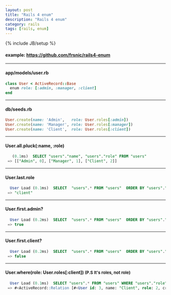 ```yaml
---
layout: post
title: "Rails 4 enum"
description: "Rails 4 enum"
category: rails
tags: [rails, enum]
---
```

{% include JB/setup %}

#### example: <https://github.com/frsnic/rails4-enum>
***
#### app/models/user.rb
```ruby
class User < ActiveRecord::Base
  enum role: [:admin, :manager, :client]
end
```
***
#### db/seeds.rb
```ruby
User.create(name: 'Admin',   role: User.roles[:admin])
User.create(name: 'Manager', role: User.roles[:manager])
User.create(name: 'Client',  role: User.roles[:client])
```
***
#### User.all.pluck(:name, :role)
```sql
   (0.1ms)  SELECT "users"."name", "users"."role" FROM "users"
 => [["Admin", 0], ["Manager", 1], ["Client", 2]]
```
***
#### User.last.role
```sql
  User Load (0.1ms)  SELECT  "users".* FROM "users"  ORDER BY "users"."id" DESC LIMIT 1
 => "client"
```
***
#### User.first.admin?
```sql
  User Load (0.2ms)  SELECT  "users".* FROM "users"  ORDER BY "users"."id" ASC LIMIT 1
 => true
```
***
#### User.first.client?
```sql
  User Load (0.2ms)  SELECT  "users".* FROM "users"  ORDER BY "users"."id" ASC LIMIT 1
 => false
```
***
#### User.where(role: User.roles[:client]) <font size="2">(P.S It's roles, not role)</font>
```sql
  User Load (0.1ms)  SELECT "users".* FROM "users" WHERE "users"."role" = ?  [["role", 2]]
 => #<ActiveRecord::Relation [#<User id: 3, name: "Client", role: 2, created_at: "2015-09-17 02:06:51", updated_at: "2015-09-17 02:06:51">]>
```
